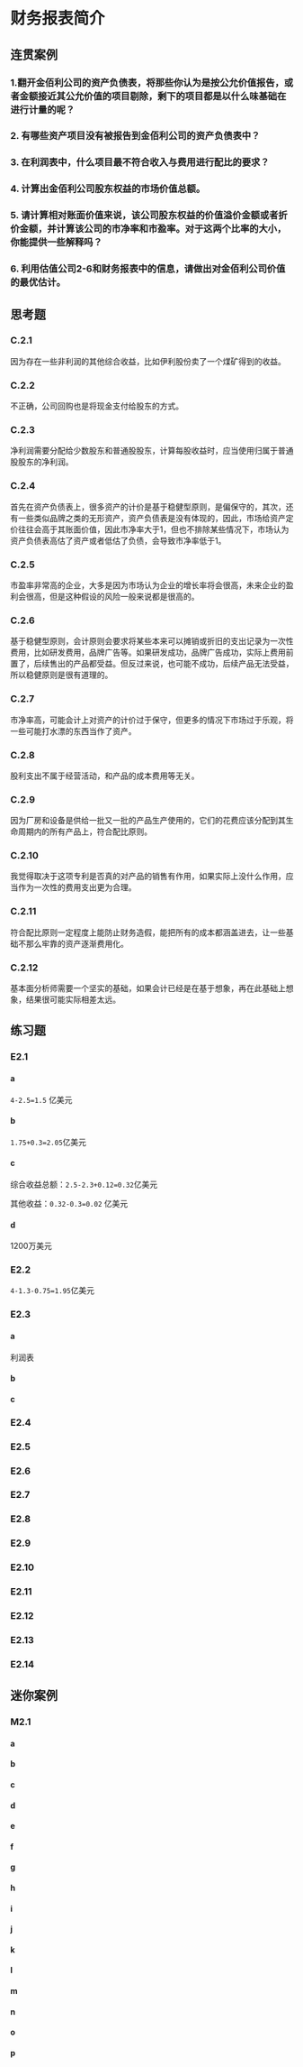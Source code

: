 # 财务报表简介

## 连贯案例

### 1.翻开金佰利公司的资产负债表，将那些你认为是按公允价值报告，或者金额接近其公允价值的项目剔除，剩下的项目都是以什么味基础在进行计量的呢？

### 2. 有哪些资产项目没有被报告到金佰利公司的资产负债表中？

### 3. 在利润表中，什么项目最不符合收入与费用进行配比的要求？

### 4. 计算出金佰利公司股东权益的市场价值总额。

### 5. 请计算相对账面价值来说，该公司股东权益的价值溢价金额或者折价金额，并计算该公司的市净率和市盈率。对于这两个比率的大小，你能提供一些解释吗？

### 6. 利用估值公司2-6和财务报表中的信息，请做出对金佰利公司价值的最优估计。

## 思考题

### C.2.1

因为存在一些非利润的其他综合收益，比如伊利股份卖了一个煤矿得到的收益。

### C.2.2

不正确，公司回购也是将现金支付给股东的方式。

### C.2.3

净利润需要分配给少数股东和普通股股东，计算每股收益时，应当使用归属于普通股股东的净利润。

### C.2.4

首先在资产负债表上，很多资产的计价是基于稳健型原则，是偏保守的，其次，还有一些类似品牌之类的无形资产，资产负债表是没有体现的，因此，市场给资产定价往往会高于其账面价值，因此市净率大于1，但也不排除某些情况下，市场认为资产负债表高估了资产或者低估了负债，会导致市净率低于1。

### C.2.5

市盈率非常高的企业，大多是因为市场认为企业的增长率将会很高，未来企业的盈利会很高，但是这种假设的风险一般来说都是很高的。

### C.2.6

基于稳健型原则，会计原则会要求将某些本来可以摊销或折旧的支出记录为一次性费用，比如研发费用，品牌广告等。如果研发成功，品牌广告成功，实际上费用前置了，后续售出的产品都受益。但反过来说，也可能不成功，后续产品无法受益，所以稳健原则是很有道理的。

### C.2.7

市净率高，可能会计上对资产的计价过于保守，但更多的情况下市场过于乐观，将一些可能打水漂的东西当作了资产。

### C.2.8

股利支出不属于经营活动，和产品的成本费用等无关。

### C.2.9

因为厂房和设备是供给一批又一批的产品生产使用的，它们的花费应该分配到其生命周期内的所有产品上，符合配比原则。

### C.2.10

我觉得取决于这项专利是否真的对产品的销售有作用，如果实际上没什么作用，应当作为一次性的费用支出更为合理。

### C.2.11

符合配比原则一定程度上能防止财务造假，能把所有的成本都涵盖进去，让一些基础不那么牢靠的资产逐渐费用化。

### C.2.12

基本面分析师需要一个坚实的基础，如果会计已经是在基于想象，再在此基础上想象，结果很可能实际相差太远。

## 练习题

### E2.1

#### a

`4-2.5=1.5` 亿美元

#### b

`1.75+0.3=2.05`亿美元

#### c

综合收益总额：`2.5-2.3+0.12=0.32`亿美元

其他收益：`0.32-0.3=0.02` 亿美元

#### d

1200万美元

### E2.2

`4-1.3-0.75=1.95`亿美元

### E2.3

#### a

利润表

#### b

#### c

### E2.4

### E2.5

### E2.6

### E2.7

### E2.8

### E2.9

### E2.10

### E2.11

### E2.12

### E2.13

### E2.14

## 迷你案例

### M2.1

#### a

#### b

#### c

#### d

#### e

#### f

#### g

#### h

#### i

#### j

#### k

#### l

#### m

#### n

#### o

#### p
